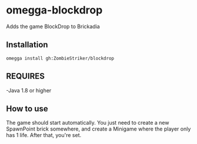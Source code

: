 # omegga-blockdrop
 Adds the game BlockDrop to Brickadia
 
## Installation
 
```
omegga install gh:ZombieStriker/blockdrop
```
## REQUIRES
-Java 1.8 or higher

## How to use
The game should start automatically. You just need to create a new SpawnPoint brick somewhere, and create a Minigame where the player only has 1 life. After that, you're set.
